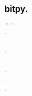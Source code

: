 # bitpy.
.
.
.
.












.






















































.
























.



























.

















































































.































































.































































































.















